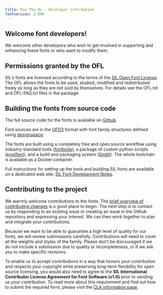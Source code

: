 ```yaml
---
title: Kay Pho Du - Developer information
fontversion: 2.000
---
```


## Welcome font developers!

We welcome other developers who wish to get involved in supporting and enhancing these fonts or who want to modify them.

## Permissions granted by the OFL

SIL’s fonts are licensed according to the terms of the [SIL Open Font License](https://scripts.sil.org/OFL). The OFL allows the fonts to be used, studied, modified and redistributed freely as long as they are not sold by themselves. For details see the OFL.txt and OFL-FAQ.txt files in the package.

## Building the fonts from source code

The full source code for the fonts is available on [Github](https://github.com/silnrsi/font-kayphodu)

Font sources are in the [UFO3](http://unifiedfontobject.org/versions/ufo3/) format with font family structures defined using [designspace](https://github.com/fonttools/fonttools/tree/master/Doc/source/designspaceLib). 

The fonts are built using a completely free and open source workflow using industry-standard tools ([fonttools](https://github.com/fonttools/fonttools)), a package of custom python scripts ([pysilfont](https://github.com/silnrsi/pysilfont)), and a build and packaging system ([Smith](https://github.com/silnrsi/smith)). The whole toolchain is available as a Docker container.

Full instructions for setting up the tools and building SIL fonts are available on a dedicated web site: [SIL Font Development Notes](https://silnrsi.github.io/silfontdev/).

## Contributing to the project

We warmly welcome contributions to the fonts. The [brief overview of contributing changes](https://silnrsi.github.io/silfontdev/en-US/Contributing_Changes.html) is a good place to begin. The next step is to contact us by responding to an existing issue or creating an issue in the Github repository and expressing your interest. We can then work together to plan and integrate your contributions.

Because we want to be able to guarantee a high level of quality for our fonts, we will review submissions carefully. Contributions will need to cover all the weights and styles of the family. Please don’t be discouraged if we do not include a submission due to quality or incompleteness, or if we ask you to make specific revisions. 

To enable us to accept contributions in a way that honors your contribution and respects your copyright while preserving long-term flexibility for open source licensing, you would also need to agree to the **SIL International Contributor License Agreement for Font Software (v1.0)** prior to sending us your contribution. To read more about this requirement and find out how to submit the required form, please visit the [CLA information page](https://software.sil.org/fontcla).
